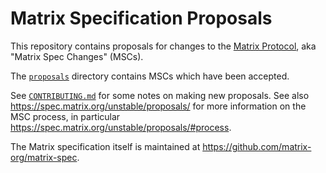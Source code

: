 # Matrix Specification Proposals

This repository contains proposals for changes to the [Matrix
Protocol](http://spec.matrix.org), aka "Matrix Spec Changes" (MSCs).

The [`proposals`](./proposals) directory contains MSCs which have been
accepted.

See [`CONTRIBUTING.md`](./CONTRIBUTING.md) for some notes on making new
proposals. See also https://spec.matrix.org/unstable/proposals/ for more
information on the MSC process, in particular
https://spec.matrix.org/unstable/proposals/#process.

The Matrix specification itself is maintained at
https://github.com/matrix-org/matrix-spec.
